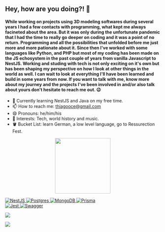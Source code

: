 
## Hey, how are you doing?! 👋

#### While working on projects using 3D modeling softwares during several years I had a few contacts with programming, what kept me always facineted about the area. But it was only during the unfortunate pandemic that I had the time to really go deeper on coding and it was a point of no return. Programming and all the possibilities that unfolded before me just more and more pationate about it. Since then I've worked with some languages like Python, and PHP but most of my coding has been made on the JS echosystem in the past couple of years from vanilla Javascript to NestJS. Working and studing with tech is not only exciting on it's own but has been shaping my perspective on how I look at other things in the world as well. I can wait to look at everything I'll have been learned and build in some years from now. If you want to talk with me, know more about my journey and the projects I've been involved in and/or also talk about yours don't hesitate to reach me out. 😉

- 🌱 Currently learning NestJS and Java on my free time.
- 📫 How to reach me: thiagooce@gmail.com
- 😄 Pronouns: he/him/his
- 🔎 Interests: Tech, world history and music.
- 🪣 Bucket List: learn German, a low level language, go to Ressurection Fest.

<div align="center">
  <a href="https://github.com/bandeira-de-melo">
  <img height="180em" src="https://github-readme-stats.vercel.app/api/top-langs/?username=bandeira-de-melo&layout=compact&langs_count=7&theme=tokyonight"/>
</div>

![NestJS](https://img.shields.io/badge/nestjs-%23E0234E.svg?style=for-the-badge&logo=nestjs&logoColor=white)
![Postgres](https://img.shields.io/badge/postgres-%23316192.svg?style=for-the-badge&logo=postgresql&logoColor=white)
![MongoDB](https://img.shields.io/badge/MongoDB-%234ea94b.svg?style=for-the-badge&logo=mongodb&logoColor=white)
![Prisma](https://img.shields.io/badge/Prisma-3982CE?style=for-the-badge&logo=Prisma&logoColor=white)          
![Jest](https://img.shields.io/badge/-jest-%23C21325?style=for-the-badge&logo=jest&logoColor=white)
![Swagger](https://img.shields.io/badge/-Swagger-%23Clojure?style=for-the-badge&logo=swagger&logoColor=white)
          
          
            

  
  <div> 
    <a href="https://www.linkedin.com/in/thiago-bandeira-de-melo/" target="_blank"><img src="https://img.shields.io/badge/-LinkedIn-%230077B5?style=for-the-badge&logo=linkedin&logoColor=white" target="_blank"></a>

  <a href = "mailto:thiagooce@gmail.com"><img src="https://img.shields.io/badge/-Gmail-%23333?style=for-the-badge&logo=gmail&logoColor=white" target="_blank"></a>
   
 
  
 
  
